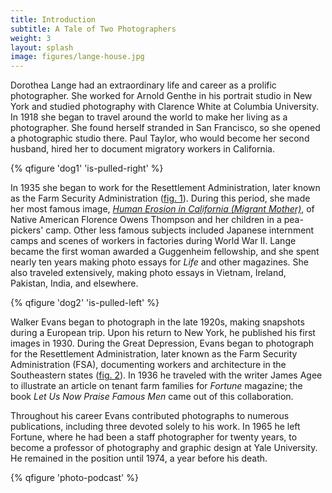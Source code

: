 ```yaml
---
title: Introduction
subtitle: A Tale of Two Photographers
weight: 3
layout: splash
image: figures/lange-house.jpg
---
```


Dorothea Lange had an extraordinary life and career as a prolific photographer. She worked for Arnold Genthe in his portrait studio in New York and studied photography with Clarence White at Columbia University. In 1918 she began to travel around the world to make her living as a photographer. She found herself stranded in San Francisco, so she opened a photographic studio there. Paul Taylor, who would become her second husband, hired her to document migratory workers in California.

{% qfigure 'dog1' 'is-pulled-right' %}

In 1935 she began to work for the Resettlement Administration, later known as the Farm Security Administration ([fig. 1](#dog1)). During this period, she made her most famous image, [*Human Erosion in California (Migrant Mother)*](/catalogue/1/), of Native American Florence Owens Thompson and her children in a pea-pickers' camp. Other less famous subjects included Japanese internment camps and scenes of workers in factories during World War II. Lange became the first woman awarded a Guggenheim fellowship, and she spent nearly ten years making photo essays for *Life* and other magazines. She also traveled extensively, making photo essays in Vietnam, Ireland, Pakistan, India, and elsewhere.

{% qfigure 'dog2' 'is-pulled-left' %}

Walker Evans began to photograph in the late 1920s, making snapshots during a European trip. Upon his return to New York, he published his first images in 1930. During the Great Depression, Evans began to photograph for the Resettlement Administration, later known as the Farm Security Administration (FSA), documenting workers and architecture in the Southeastern states ([fig. 2](#dog2)). In 1936 he traveled with the writer James Agee to illustrate an article on tenant farm families for *Fortune* magazine; the book *Let Us Now Praise Famous Men* came out of this collaboration.

Throughout his career Evans contributed photographs to numerous publications, including three devoted solely to his work. In 1965 he left Fortune, where he had been a staff photographer for twenty years, to become a professor of photography and graphic design at Yale University. He remained in the position until 1974, a year before his death.

{% qfigure 'photo-podcast' %}
